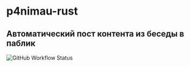 # p4nimau-rust
## Автоматический пост контента из беседы в паблик
![GitHub Workflow Status](https://img.shields.io/github/actions/workflow/status/cry1s/p4nimau-rust/rust.yml?style=for-the-badge)

